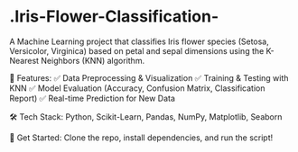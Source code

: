 # .Iris-Flower-Classification-
A Machine Learning project that classifies Iris flower species (Setosa, Versicolor, Virginica) based on petal and sepal dimensions using the K-Nearest Neighbors (KNN) algorithm.

📌 Features:
✅ Data Preprocessing & Visualization
✅ Training & Testing with KNN
✅ Model Evaluation (Accuracy, Confusion Matrix, Classification Report)
✅ Real-time Prediction for New Data

🛠 Tech Stack: Python, Scikit-Learn, Pandas, NumPy, Matplotlib, Seaborn

🚀 Get Started: Clone the repo, install dependencies, and run the script!
